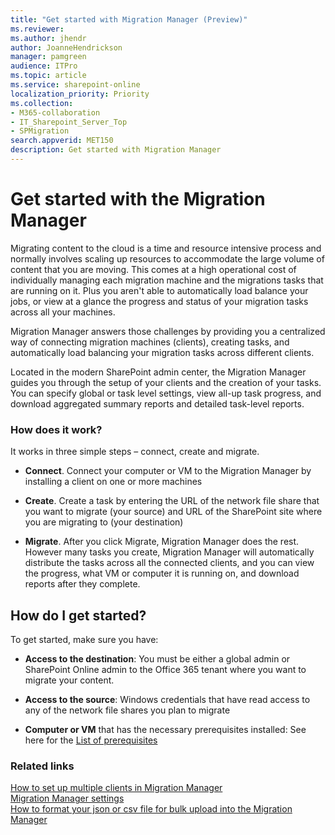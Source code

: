 ```yaml
---
title: "Get started with Migration Manager (Preview)"
ms.reviewer: 
ms.author: jhendr
author: JoanneHendrickson
manager: pamgreen
audience: ITPro
ms.topic: article
ms.service: sharepoint-online
localization_priority: Priority
ms.collection: 
- M365-collaboration
- IT_Sharepoint_Server_Top
- SPMigration
search.appverid: MET150
description: Get started with Migration Manager
---
```


# Get started with the Migration Manager

Migrating content to the cloud is a time and resource intensive process and normally involves scaling up resources to accommodate the large volume of content that you are moving. This comes at a high operational cost of individually managing each migration machine and the migrations tasks that are running on it. Plus you aren't able to automatically load balance your jobs, or view at a glance the progress and status of your migration tasks across all your machines.

Migration Manager answers those challenges by providing you a centralized way of connecting migration machines (clients), creating tasks, and automatically load balancing your migration tasks across different clients.  

Located in the modern SharePoint admin center, the Migration Manager guides you through the setup of your clients and the creation of your tasks.  You can specify global or task level settings, view all-up task progress, and download aggregated summary reports and detailed task-level reports.

### How does it work? 

It works in three simple steps – connect, create and migrate.

- **Connect**. Connect your computer or VM to the Migration Manager by installing a client on one or more machines

- **Create**. Create a task by entering the URL of the network file share that you want to migrate (your source) and URL of the SharePoint site where you are migrating to (your destination) 

- **Migrate**.  After you click Migrate, Migration Manager does the rest. However many tasks you create, Migration Manager will automatically distribute the tasks across all the connected clients, and you can view the progress, what VM or computer it is running on, and download reports after they complete.


## How do I get started? 

To get started, make sure you have:
 
- **Access to the destination**: You must be either a global admin or SharePoint Online admin to the Office 365 tenant where you want to migrate your content.

- **Access to the source**: Windows credentials that have read access to any of the network file shares you plan to migrate 

- **Computer or VM** that has the necessary prerequisites installed:  See here for the [List of prerequisites](mo-setup-clients.md)  


### Related links

[How to set up multiple clients in Migration Manager](mo-setup-clients.md)</br>
[Migration Manager settings](mo-settings.md)</br>
[How to format your json or csv file for bulk upload into the Migration Manager](mo-bulk-upload-format.md)</br>
